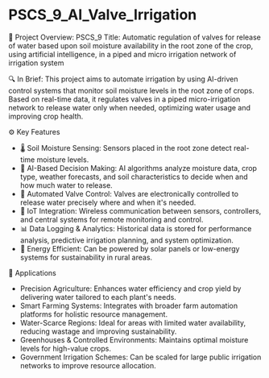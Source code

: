 # PSCS_9_AI_Valve_Irrigation
🌱 Project Overview: PSCS_9
Title: Automatic regulation of valves for release of water based upon soil moisture availability in the root zone of the crop, using artificial intelligence, in a piped and micro irrigation network of irrigation system

🔍 In Brief:
This project aims to automate irrigation by using AI-driven control systems that monitor soil moisture levels in the root zone of crops. Based on real-time data, it regulates valves in a piped micro-irrigation network to release water only when needed, optimizing water usage and improving crop health.

⚙️ Key Features
- 🌡️ Soil Moisture Sensing: Sensors placed in the root zone detect real-time moisture levels.
- 🧠 AI-Based Decision Making: AI algorithms analyze moisture data, crop type, weather forecasts, and soil characteristics to decide when and how much water to release.
- 🚰 Automated Valve Control: Valves are electronically controlled to release water precisely where and when it's needed.
- 📡 IoT Integration: Wireless communication between sensors, controllers, and central systems for remote monitoring and control.
- 📊 Data Logging & Analytics: Historical data is stored for performance analysis, predictive irrigation planning, and system optimization.
- 🔋 Energy Efficient: Can be powered by solar panels or low-energy systems for sustainability in rural areas.

🌾 Applications
- Precision Agriculture: Enhances water efficiency and crop yield by delivering water tailored to each plant's needs.
- Smart Farming Systems: Integrates with broader farm automation platforms for holistic resource management.
- Water-Scarce Regions: Ideal for areas with limited water availability, reducing wastage and improving sustainability.
- Greenhouses & Controlled Environments: Maintains optimal moisture levels for high-value crops.
- Government Irrigation Schemes: Can be scaled for large public irrigation networks to improve resource allocation.
